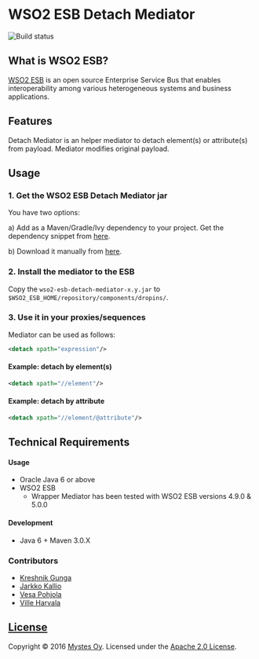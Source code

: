 # WSO2 ESB Detach Mediator
![Build status](https://circleci.com/gh/Mystes/wso2-esb-detach-mediator.svg?style=shield&circle-token=fe1efd36cdca29588882aec4bac12e8c6b1984a5)

## What is WSO2 ESB?
[WSO2 ESB](http://wso2.com/products/enterprise-service-bus/) is an open source Enterprise Service Bus that enables interoperability among various heterogeneous systems and business applications.

## Features
Detach Mediator is an helper mediator to detach element(s) or attribute(s) from payload. Mediator modifies original payload.

## Usage

### 1. Get the WSO2 ESB Detach Mediator jar

You have two options:

a) Add as a Maven/Gradle/Ivy dependency to your project. Get the dependency snippet from [here](https://bintray.com/mystes/maven/wso2-esb-detach-mediator/view).

b) Download it manually from [here](https://github.com/Mystes/wso2-esb-detach-mediator/releases).

### 2. Install the mediator to the ESB
Copy the `wso2-esb-detach-mediator-x.y.jar` to `$WSO2_ESB_HOME/repository/components/dropins/`.

### 3. Use it in your proxies/sequences
Mediator can be used as follows:
```xml
<detach xpath="expression"/>
```

#### Example: detach by element(s)
```xml
<detach xpath="//element"/>
```

#### Example: detach by attribute
```xml
<detach xpath="//element/@attribute"/>
```

## Technical Requirements

#### Usage

* Oracle Java 6 or above
* WSO2 ESB
    * Wrapper Mediator has been tested with WSO2 ESB versions 4.9.0 & 5.0.0

#### Development

* Java 6 + Maven 3.0.X

### Contributors

- [Kreshnik Gunga](https://github.com/kgunga)
- [Jarkko Kallio](https://github.com/kallja)
- [Vesa Pohjola](https://github.com/vesapohjola)
- [Ville Harvala](https://github.com/vharvala)

## [License](LICENSE)

Copyright &copy; 2016 [Mystes Oy](http://www.mystes.fi). Licensed under the [Apache 2.0 License](LICENSE).
